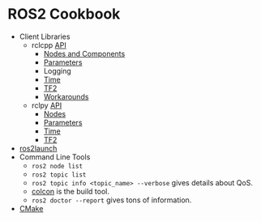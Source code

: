 # ROS2 Cookbook

 * Client Libraries
   * rclcpp [API](http://docs.ros2.org/latest/api/rclcpp/)
     * [Nodes and Components](rclcpp/nodes.md)
     * [Parameters](rclcpp/parameters.md)
     * Logging
     * [Time](rclcpp/time.md)
     * [TF2](rclcpp/tf2.md)
     * [Workarounds](rclcpp/workarounds.md)
   * rclpy [API](http://docs.ros2.org/latest/api/rclpy/)
     * [Nodes](rclpy/nodes.md)
     * [Parameters](rclpy/parameters.md)
     * [Time](rclpy/time.md)
     * [TF2](rclpy/tf2.md)
 * [ros2launch](pages/launch.md)
 * Command Line Tools
   * ```ros2 node list```
   * ```ros2 topic list```
   * ```ros2 topic info <topic_name> --verbose``` gives details about QoS.
   * [colcon](pages/colcon.md) is the build tool.
   * ```ros2 doctor --report``` gives tons of information.
* [CMake](pages/cmake.md)
